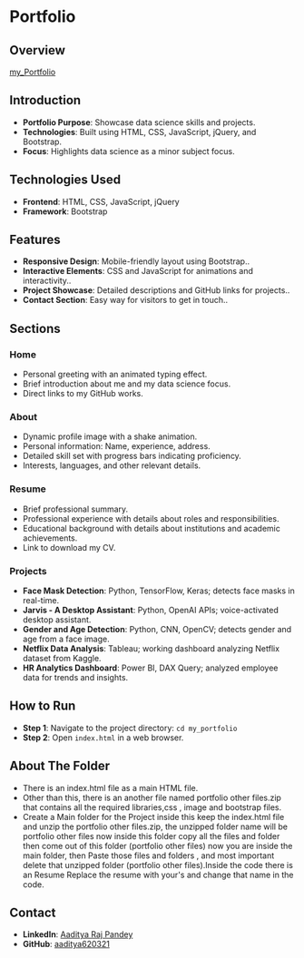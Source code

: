 # Portfolio

## Overview


[my_Portfolio](https://myportfolio2628.netlify.app/)

## Introduction
- **Portfolio Purpose**: Showcase data science skills and projects.
- **Technologies**: Built using HTML, CSS, JavaScript, jQuery, and Bootstrap.
- **Focus**: Highlights data science as a minor subject focus.

## Technologies Used
- **Frontend**: HTML, CSS, JavaScript, jQuery
- **Framework**: Bootstrap

## Features
- **Responsive Design**: Mobile-friendly layout using Bootstrap..
- **Interactive Elements**: CSS and JavaScript for animations and interactivity..
- **Project Showcase**: Detailed descriptions and GitHub links for projects..
- **Contact Section**: Easy way for visitors to get in touch..

## Sections

### Home
- Personal greeting with an animated typing effect.
- Brief introduction about me and my data science focus.
- Direct links to my GitHub works.

### About
- Dynamic profile image with a shake animation.
- Personal information: Name, experience, address.
- Detailed skill set with progress bars indicating proficiency.
- Interests, languages, and other relevant details.

### Resume
- Brief professional summary.
- Professional experience with details about roles and responsibilities.
- Educational background with details about institutions and academic achievements.
- Link to download my CV.

### Projects
- **Face Mask Detection**: Python, TensorFlow, Keras; detects face masks in real-time.
- **Jarvis - A Desktop Assistant**: Python, OpenAI APIs; voice-activated desktop assistant.
- **Gender and Age Detection**: Python, CNN, OpenCV; detects gender and age from a face image.
- **Netflix Data Analysis**: Tableau; working dashboard analyzing Netflix dataset from Kaggle.
- **HR Analytics Dashboard**: Power BI, DAX Query; analyzed employee data for trends and insights.

## How to Run
- **Step 1**: Navigate to the project directory: `cd my_portfolio`
- **Step 2**: Open `index.html` in a web browser.
  
## About The Folder 

- There is an index.html file as a main HTML file.
- Other than this, there is an another file named portfolio other files.zip that contains all the required libraries,css , image and bootstrap files.
- Create a Main folder for the Project inside this keep the index.html file and unzip the portfolio other files.zip, the unzipped folder name will be portfolio 
  other files now inside this folder copy all the files and folder then come out of this folder (portfolio other files) now you are inside the main folder, then 
  Paste those files and folders , and most important delete that unzipped folder (portfolio other files).Inside the code there is an Resume Replace the resume with   your's and change that name in the code.

## Contact
- **LinkedIn**: [Aaditya Raj Pandey](https://www.linkedin.com/in/aaditya-raj-pandey-865288244/)
- **GitHub**: [aaditya620321](https://github.com/aaditya620321)
